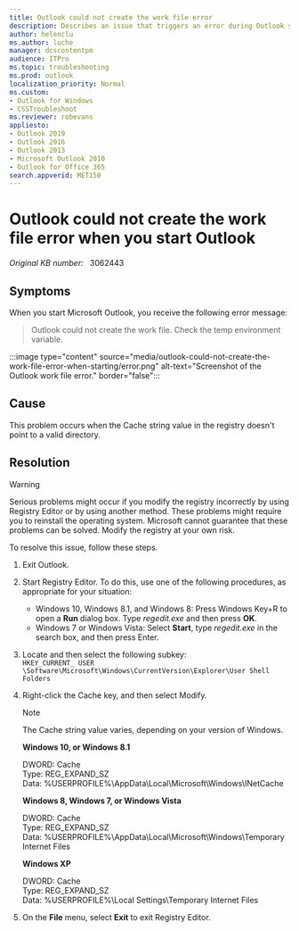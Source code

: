 ```yaml
---
title: Outlook could not create the work file error
description: Describes an issue that triggers an error during Outlook startup. Occurs when the Cache string value in the registry doesn't point to a valid directory. A resolution is provided.
author: helenclu
ms.author: luche
manager: dcscontentpm
audience: ITPro
ms.topic: troubleshooting
ms.prod: outlook
localization_priority: Normal
ms.custom: 
- Outlook for Windows
- CSSTroubleshoot
ms.reviewer: robevans
appliesto:
- Outlook 2019
- Outlook 2016
- Outlook 2013
- Microsoft Outlook 2010
- Outlook for Office 365
search.appverid: MET150
---
```

# Outlook could not create the work file error when you start Outlook

_Original KB number:_ &nbsp; 3062443

## Symptoms

When you start Microsoft Outlook, you receive the following error message:

> Outlook could not create the work file. Check the temp environment variable.

:::image type="content" source="media/outlook-could-not-create-the-work-file-error-when-starting/error.png" alt-text="Screenshot of the Outlook work file error." border="false":::

## Cause

This problem occurs when the Cache string value in the registry doesn't point to a valid directory.

## Resolution

> [!WARNING]
> Serious problems might occur if you modify the registry incorrectly by using Registry Editor or by using another method. These problems might require you to reinstall the operating system. Microsoft cannot guarantee that these problems can be solved. Modify the registry at your own risk.

To resolve this issue, follow these steps.

1. Exit Outlook.
2. Start Registry Editor. To do this, use one of the following procedures, as appropriate for your situation:
   - Windows 10, Windows 8.1, and Windows 8: Press Windows Key+R to open a **Run** dialog box. Type *regedit.exe* and then press **OK**.
   - Windows 7 or Windows Vista: Select **Start**, type *regedit.exe* in the search box, and then press Enter.

3. Locate and then select the following subkey:  
   `HKEY_CURRENT_ USER \Software\Microsoft\Windows\CurrentVersion\Explorer\User Shell Folders`

4. Right-click the Cache key, and then select Modify.

    > [!NOTE]
    > The Cache string value varies, depending on your version of Windows.

    **Windows 10, or Windows 8.1**

    DWORD: Cache  
    Type: REG_EXPAND_SZ  
    Data: %USERPROFILE%\AppData\Local\Microsoft\Windows\INetCache

    **Windows 8, Windows 7, or Windows Vista**

    DWORD: Cache  
    Type: REG_EXPAND_SZ  
    Data: %USERPROFILE%\AppData\Local\Microsoft\Windows\Temporary Internet Files

    **Windows XP**

    DWORD: Cache  
    Type: REG_EXPAND_SZ  
    Data: %USERPROFILE%\Local Settings\Temporary Internet Files

5. On the **File** menu, select **Exit** to exit Registry Editor.
